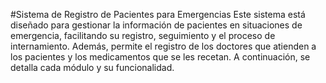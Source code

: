 #Sistema de Registro de Pacientes para Emergencias
Este sistema está diseñado para gestionar la información de pacientes en situaciones de emergencia, facilitando su registro, seguimiento y el proceso de internamiento. Además, permite el registro de los doctores que atienden a los pacientes y los medicamentos que se les recetan. A continuación, se detalla cada módulo y su funcionalidad.
